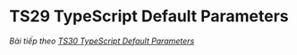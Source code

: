 # TS29 TypeScript Default Parameters



*Bài tiếp theo [TS30 TypeScript Default Parameters ](/session/session_030_ts_default_parameters.md)*